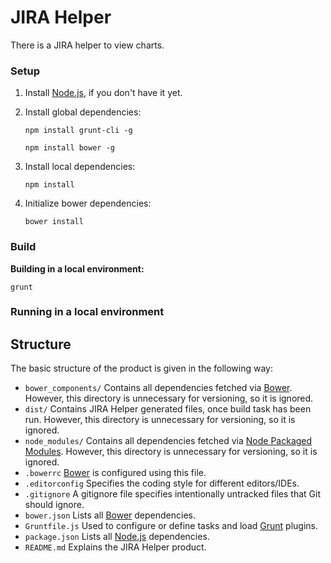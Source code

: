 # JIRA Helper

There is a JIRA helper to view charts.

### Setup

1. Install [Node.js](http://nodejs.org/download/), if you don't have it yet.

2. Install global dependencies:

    ```
    npm install grunt-cli -g
    ```

    ```
    npm install bower -g
    ```

3. Install local dependencies:

    ```
    npm install
    ```

4. Initialize bower dependencies:

    ```
    bower install
    ```

### Build

**Building in a local environment:**

```
grunt
```

### Running in a local environment

## Structure

The basic structure of the product is given in the following way:

* `bower_components/` Contains all dependencies fetched via [Bower](http://bower.io/). However, this directory is unnecessary for versioning, so it is ignored.
* `dist/` Contains JIRA Helper generated files, once build task has been run. However, this directory is unnecessary for versioning, so it is ignored.
* `node_modules/` Contains all dependencies fetched via [Node Packaged Modules](https://www.npmjs.org/). However, this directory is unnecessary for versioning, so it is ignored.
* `.bowerrc` [Bower](http://bower.io/) is configured using this file.
* `.editorconfig` Specifies the coding style for different editors/IDEs.
* `.gitignore` A gitignore file specifies intentionally untracked files that Git should ignore.
* `bower.json` Lists all [Bower](http://bower.io/) dependencies.
* `Gruntfile.js` Used to configure or define tasks and load [Grunt](http://gruntjs.com/) plugins.
* `package.json` Lists all [Node.js](http://nodejs.org/) dependencies.
* `README.md` Explains the JIRA Helper product.
